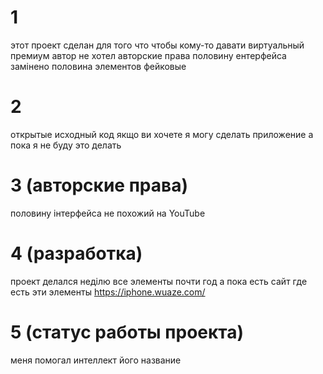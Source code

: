 # 1

этот проект сделан для того что чтобы кому-то давати виртуальный премиум автор не хотел авторские права половину ентерфейса замінено половина элементов фейковые 

# 2
открытые исходный код якщо ви хочете я могу сделать приложение а пока я не буду это делать 

# 3 (авторские права) 
половину інтерфейса не похожий на YouTube 

# 4 (разработка) 
проект делался неділю 
все элементы почти год 
а пока есть сайт где есть эти элементы https://iphone.wuaze.com/

# 5 (статус работы проекта) 

меня помогал интеллект 
його название 
